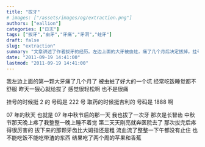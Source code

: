 ```yaml
---
title: "拔牙"
# images: ["/assets/images/og/extraction.png"]
authors: ["eallion"]
categories: ["日志"]
tags: ["拔牙","虫牙","牙痛","牙洞","蛀牙"]
draft: false
slug: "extraction"
summary: "文章讲述了作者拔牙的经历。左边上面的大牙被虫蛀，痛了几个月后决定拔掉。挂号时得到一个 “2” 的号码，取药时得到一个 “1888” 的吉利号码。作者还提到在 07 年中秋节后也曾拔过一次智齿，那次非常疼痛并流血很久。最后作者只能吃苹果和香蕉两周来养口。"
date: "2011-09-19 14:41:00"
lastmod: "2011-09-19 14:41:00"
---
```


我左边上面的第一颗大牙痛了几个月了
被虫蛀了好大的一个坑
经常吃饭睡觉都不舒服
昨天一狠心就给拔了
感觉很轻松啊
也不是很痛

挂号的时候挺 2 的
号码是 222 号
取药的时候挺吉利的
号码是 1888 啊

07 年的秋天
也就是 07 年中秋节后的那一天
我也拔了一次牙
那次是长智齿
中秋节那天晚上疼了我整整一晚上睡不着觉
第二天天刚亮就奔医院去了
那次拔完后疼得很厉害的
拔下来的那颗牙齿比大姆指还是粗
流血流了整整一下午都没有止住
也不能吃饭不能吃带渣的东西
结果吃了两个周的苹果和香蕉
